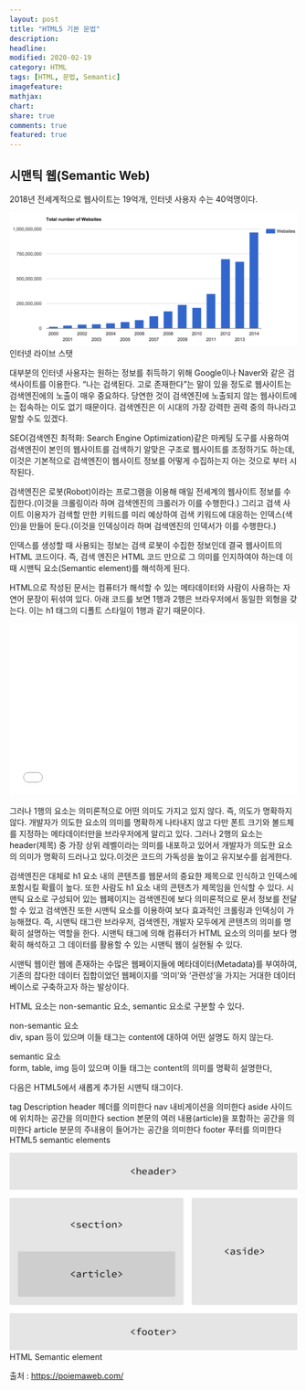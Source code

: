 ```yaml
---
layout: post
title: "HTML5 기본 문법"
description:
headline:
modified: 2020-02-19
category: HTML
tags: [HTML, 문법, Semantic]
imagefeature:
mathjax:
chart:
share: true
comments: true
featured: true
---
```


## 시맨틱 웹(Semantic Web)

2018년 전세계적으로 웹사이트는 19억개, 인터넷 사용자 수는 40억명이다.

![Internet_live_stats](../images/Internet_live_stats.png "Internet live stats")
<span class="c">인터넷 라이브 스탯</span>

대부분의 인터넷 사용자는 원하는 정보를 취득하기 위해 Google이나 Naver와 같은 검색사이트를 이용한다. “나는 검색된다. 고로 존재한다”는 말이 있을 정도로 웹사이트는 검색엔진에의 노출이 매우 중요하다. 당연한 것이 검색엔진에 노출되지 않는 웹사이트에는 접속하는 이도 없기 때문이다. 검색엔진은 이 시대의 가장 강력한 권력 중의 하나라고 말할 수도 있겠다.

<span class="p">SEO(검색엔진 최적화: Search Engine Optimization)</span>같은 마케팅 도구를 사용하여 검색엔진이 본인의 웹사이트를 검색하기 알맞은 구조로 웹사이트를 조정하기도 하는데, 이것은 기본적으로 검색엔진이 웹사이트 정보를 어떻게 수집하는지 아는 것으로 부터 시작된다.

검색엔진은 로봇(Robot)이라는 프로그램을 이용해 매일 전세계의 웹사이트 정보를 수집한다.(이것을 <span class="y">크롤링</span>이라 하며 검색엔진의 크롤러가 이를 수행한다.) 그리고 검색 사이트 이용자가 검색할 만한 키워드를 미리 예상하여 검색 키워드에 대응하는 인덱스(색인)을 만들어 둔다.(이것을 <span class="y">인덱싱</span>이라 하며 검색엔진의 인덱서가 이를 수행한다.)

인덱스를 생성할 때 사용되는 정보는 검색 로봇이 수집한 정보인데 결국 웹사이트의 HTML 코드이다. 즉, 검색 엔진은 HTML 코드 만으로 그 의미를 인지하여야 하는데 이때 <span class="y">시맨틱 요소(Semantic element)</span>를 해석하게 된다.

HTML으로 작성된 문서는 컴퓨터가 해석할 수 있는 메타데이터와 사람이 사용하는 자연어 문장이 뒤섞여 있다. 아래 코드를 보면 1행과 2행은 브라우저에서 동일한 외형을 갖는다. 이는 h1 태그의 디폴트 스타일이 1행과 같기 때문이다.

<div class="code"><iframe width="100%" height="300" src="//jsfiddle.net/Jangyusu/hLga9o84/9/embedded/html,result/dark/" allowfullscreen="allowfullscreen" allowpaymentrequest frameborder="0"></iframe></div>

그러나 1행의 요소는 의미론적으로 어떤 의미도 가지고 있지 않다. 즉, 의도가 명확하지 않다. 개발자가 의도한 요소의 의미를 명확하게 나타내지 않고 다만 폰트 크기와 볼드체를 지정하는 메타데이터만을 브라우저에게 알리고 있다. 그러나 2행의 요소는 <span class="p">header(제목)</span> 중 가장 상위 레벨이라는 의미를 내포하고 있어서 <span class="y">개발자가 의도한 요소의 의미가 명확히 드러나고 있다.이것은 코드의 가독성을 높이고 유지보수를 쉽게한다.</span>

검색엔진은 대체로 h1 요소 내의 콘텐츠를 웹문서의 중요한 제목으로 인식하고 인덱스에 포함시킬 확률이 높다. 또한 사람도 h1 요소 내의 콘텐츠가 제목임을 인식할 수 있다. 시맨틱 요소로 구성되어 있는 웹페이지는 검색엔진에 보다 의미론적으로 문서 정보를 전달할 수 있고 검색엔진 또한 시맨틱 요소를 이용하여 보다 효과적인 크롤링과 인덱싱이 가능해졌다. 즉, <span class="p">시맨틱 태그란</span> 브라우저, 검색엔진, 개발자 모두에게 콘텐츠의 의미를 명확히 설명하는 역할을 한다. 시맨틱 태그에 의해 컴퓨터가 HTML 요소의 의미를 보다 명확히 해석하고 그 데이터를 활용할 수 있는 시맨틱 웹이 실현될 수 있다.

<span class="y">시맨틱 웹이란 웹에 존재하는 수많은 웹페이지들에 메타데이터(Metadata)를 부여하여, 기존의 잡다한 데이터 집합이었던 웹페이지를 ‘의미’와 ‘관련성’을 가지는 거대한 데이터베이스로 구축하고자 하는 발상이다.</span>

HTML 요소는 <span class="y">non-semantic 요소</span>, <span class="y">semantic 요소</span>로 구분할 수 있다.

<span class="g">non-semantic 요소</span>  
div, span 등이 있으며 이들 태그는 content에 대하여 어떤 설명도 하지 않는다.

<span class="g">semantic 요소</span>  
form, table, img 등이 있으며 이들 태그는 content의 의미를 명확히 설명한다,

다음은 HTML5에서 새롭게 추가된 시맨틱 태그이다.

tag Description
header 헤더를 의미한다
nav 내비게이션을 의미한다
aside 사이드에 위치하는 공간을 의미한다
section 본문의 여러 내용(article)을 포함하는 공간을 의미한다
article 분문의 주내용이 들어가는 공간을 의미한다
footer 푸터를 의미한다
HTML5 semantic elements

![HTML_Semantic_elemnet](../images/HTML_Semantic_elemnet.png "HTML Semantic elemnet")
<span class="c">HTML Semantic element</span>

<span class="b">출처 : https://poiemaweb.com/</span>
